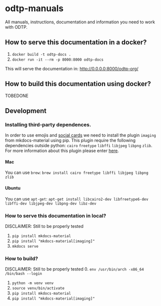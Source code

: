 # odtp-manuals
All manuals, instructions, documentation and information you need to work with ODTP.

## How to serve this documentation in a docker? 

1. `docker build -t odtp-docs .`
2. `docker run -it --rm -p 8000:8000 odtp-docs`

This will serve the documentation in: http://0.0.0.0:8000/odtp-org/

## How to build this documentation using docker? 

 TOBEDONE

## Development

### Installing third-party dependences. 

In order to use emojis and [social cards](https://squidfunk.github.io/mkdocs-material/setup/setting-up-social-cards/) we need to install the plugin `imaging` from mkdocs-material using pip. This plugin require the following dependencies outside python: `cairo` `freetype` `libffi` `libjpeg` `libpng` `zlib`. For more information about this plugin please enter [here](https://squidfunk.github.io/mkdocs-material/plugins/requirements/image-processing/).

#### Mac
You can use `brew`: `brew install cairo freetype libffi libjpeg libpng zlib`

#### Ubuntu
You can use `apt-get`: `apt-get install libcairo2-dev libfreetype6-dev libffi-dev libjpeg-dev libpng-dev libz-dev`

### How to serve this documentation in local? 

DISCLAIMER: Still to be properly tested
1. `pip install mkdocs-material`
2. `pip install "mkdocs-material[imaging]"`
3. `mkdocs serve`


### How to build?

DISCLAIMER: Still to be properly tested
0. `env /usr/bin/arch -x86_64 /bin/bash --login`
1. `python -m venv venv`
2. `source venv/bin/activate`
3. `pip install mkdocs-material`
4. `pip install "mkdocs-material[imaging]"`